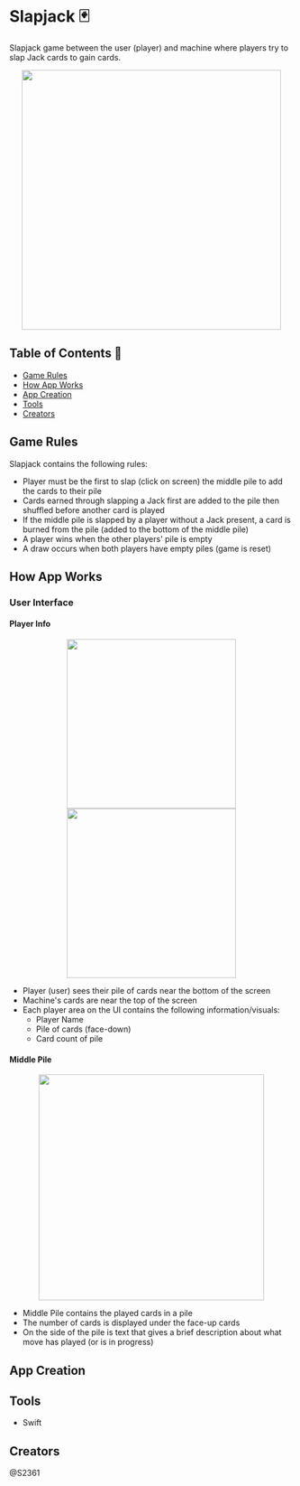 # Slapjack 🃏
Slapjack game between the user (player) and machine where players try to slap Jack cards to gain cards.

<p align="center">
  <img width="460" src="https://github.com/S2361/slapjack/assets/68034141/f73c556f-1d9f-4381-b446-0c52b76e8153">
</p>


## Table of Contents 🎴
- [Game Rules](#game-rules)
- [How App Works](#how-app-works)
- [App Creation](#app-creation)
- [Tools](#tools)
- [Creators](#creators)

## Game Rules
Slapjack contains the following rules:
* Player must be the first to slap (click on screen) the middle pile to add the cards to their pile
* Cards earned through slapping a Jack first are added to the pile then shuffled before another card is played
* If the middle pile is slapped by a player without a Jack present, a card is burned from the pile (added to the bottom of the middle pile)
* A player wins when the other players' pile is empty
* A draw occurs when both players have empty piles (game is reset)

## How App Works
### User Interface
#### Player Info
<p align="center">
  <img width="300" src="https://github.com/S2361/slapjack/assets/68034141/95e64bb5-b15b-4f3a-a837-6fdb3abf108a">
  <img width="300" src="https://github.com/S2361/slapjack/assets/68034141/a52e3907-6d0e-4f18-ac1d-21e54bd72850">
</p>

* Player (user) sees their pile of cards near the bottom of the screen
* Machine's cards are near the top of the screen
* Each player area on the UI contains the following information/visuals:
  * Player Name
  * Pile of cards (face-down)
  * Card count of pile
 
#### Middle Pile
<p align="center">
  <img width="400" src="https://github.com/S2361/slapjack/assets/68034141/99229e79-6371-4806-9df1-26193e10e545">
</p>

* Middle Pile contains the played cards in a pile
* The number of cards is displayed under the face-up cards
* On the side of the pile is text that gives a brief description about what move has played (or is in progress)

## App Creation


## Tools
* Swift


## Creators
@S2361



